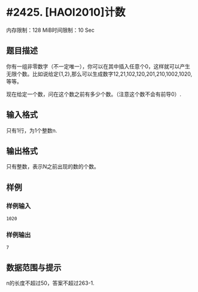 # #2425. [HAOI2010]计数

内存限制：128 MiB时间限制：10 Sec

## 题目描述

你有一组非零数字（不一定唯一），你可以在其中插入任意个0，这样就可以产生无限个数。比如说给定{1,2},那么可以生成数字12,21,102,120,201,210,1002,1020,等等。

现在给定一个数，问在这个数之前有多少个数。（注意这个数不会有前导0）.

 

## 输入格式

只有1行，为1个整数n.

 

## 输出格式

只有整数，表示N之前出现的数的个数。

## 样例

### 样例输入

    
    1020
    

### 样例输出

    
    7
    

## 数据范围与提示

n的长度不超过50，答案不超过263-1.
